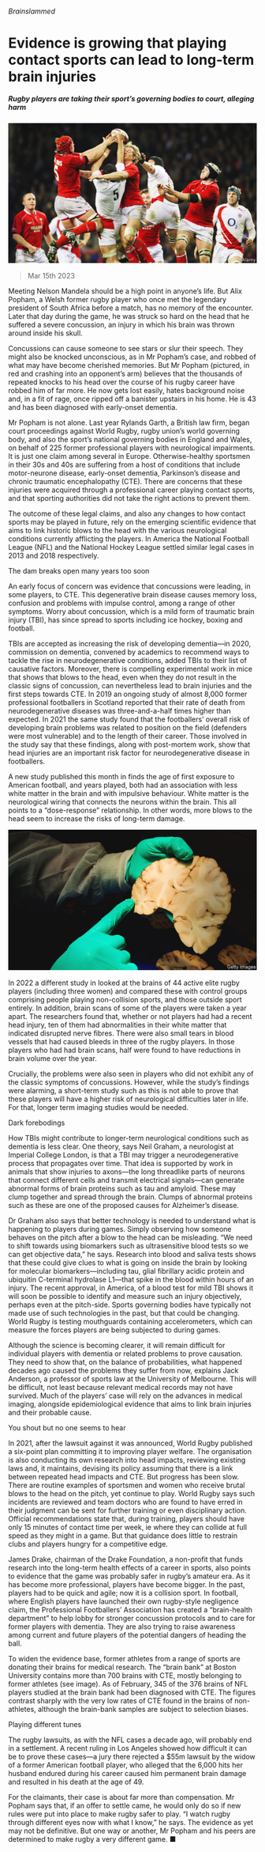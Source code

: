 ###### Brainslammed

# Evidence is growing that playing contact sports can lead to long-term brain injuries 

##### Rugby players are taking their sport’s governing bodies to court, alleging harm 

![image](images/20230318_STP002.jpg) 

> Mar 15th 2023 

Meeting Nelson Mandela should be a high point in anyone’s life. But Alix Popham, a Welsh former rugby player who once met the legendary president of South Africa before a match, has no memory of the encounter. Later that day during the game, he was struck so hard on the head that he suffered a severe concussion, an injury in which his brain was thrown around inside his skull.

Concussions can cause someone to see stars or slur their speech. They might also be knocked unconscious, as in Mr Popham’s case, and robbed of what may have become cherished memories. But Mr Popham (pictured, in red and crashing into an opponent’s arm) believes that the thousands of repeated knocks to his head over the course of his rugby career have robbed him of far more. He now gets lost easily, hates background noise and, in a fit of rage, once ripped off a banister upstairs in his home. He is 43 and has been diagnosed with early-onset dementia.

Mr Popham is not alone. Last year Rylands Garth, a British law firm, began court proceedings against World Rugby, rugby union’s world governing body, and also the sport’s national governing bodies in England and Wales, on behalf of 225 former professional players with neurological impairments. It is just one claim among several in Europe. Otherwise-healthy sportsmen in their 30s and 40s are suffering from a host of conditions that include motor-neurone disease, early-onset dementia, Parkinson’s disease and chronic traumatic encephalopathy (CTE). There are concerns that these injuries were acquired through a professional career playing contact sports, and that sporting authorities did not take the right actions to prevent them.

The outcome of these legal claims, and also any changes to how contact sports may be played in future, rely on the emerging scientific evidence that aims to link historic blows to the head with the various neurological conditions currently afflicting the players. In America the National Football League (NFL) and the National Hockey League settled similar legal cases in 2013 and 2018 respectively. 

The dam breaks open many years too soon

An early focus of concern was evidence that concussions were leading, in some players, to CTE. This degenerative brain disease causes memory loss, confusion and problems with impulse control, among a range of other symptoms. Worry about concussion, which is a mild form of traumatic brain injury (TBI), has since spread to sports including ice hockey, boxing and football. 

TBIs are accepted as increasing the risk of developing dementia—in 2020,  commission on dementia, convened by academics to recommend ways to tackle the rise in neurodegenerative conditions, added TBIs to their list of causative factors. Moreover, there is compelling experimental work in mice that shows that blows to the head, even when they do not result in the classic signs of concussion, can nevertheless lead to brain injuries and the first steps towards CTE. In 2019 an ongoing study of almost 8,000 former professional footballers in Scotland reported that their rate of death from neurodegenerative diseases was three-and-a-half times higher than expected. In 2021 the same study found that the footballers’ overall risk of developing brain problems was related to position on the field (defenders were most vulnerable) and to the length of their career. Those involved in the study say that these findings, along with post-mortem work, show that head injuries are an important risk factor for neurodegenerative disease in footballers. 

A new study published this month in  finds the age of first exposure to American football, and years played, both had an association with less white matter in the brain and with impulsive behaviour. White matter is the neurological wiring that connects the neurons within the brain. This all points to a “dose-response” relationship. In other words, more blows to the head seem to increase the risks of long-term damage.

![image](images/20230318_STP004.jpg) 


In 2022 a different study in looked at the brains of 44 active elite rugby players (including three women) and compared these with control groups comprising people playing non-collision sports, and those outside sport entirely. In addition, brain scans of some of the players were taken a year apart. The researchers found that, whether or not players had had a recent head injury, ten of them had abnormalities in their white matter that indicated disrupted nerve fibres. There were also small tears in blood vessels that had caused bleeds in three of the rugby players. In those players who had had brain scans, half were found to have reductions in brain volume over the year. 

Crucially, the problems were also seen in players who did not exhibit any of the classic symptoms of concussions. However, while the study’s findings were alarming, a short-term study such as this is not able to prove that these players will have a higher risk of neurological difficulties later in life. For that, longer term imaging studies would be needed.

Dark forebodings

How TBIs might contribute to longer-term neurological conditions such as dementia is less clear. One theory, says Neil Graham, a neurologist at Imperial College London, is that a TBI may trigger a neurodegenerative process that propagates over time. That idea is supported by work in animals that show injuries to axons—the long threadlike parts of neurons that connect different cells and transmit electrical signals—can generate abnormal forms of brain proteins such as tau and amyloid. These may clump together and spread through the brain. Clumps of abnormal proteins such as these are one of the proposed causes for Alzheimer’s disease.

Dr Graham also says that better technology is needed to understand what is happening to players during games. Simply observing how someone behaves on the pitch after a blow to the head can be misleading. “We need to shift towards using biomarkers such as ultrasensitive blood tests so we can get objective data,” he says. Research into blood and saliva tests shows that these could give clues to what is going on inside the brain by looking for molecular biomarkers—including tau, glial fibrillary acidic protein and ubiquitin C-terminal hydrolase L1—that spike in the blood within hours of an injury. The recent approval, in America, of a blood test for mild TBI shows it will soon be possible to identify and measure such an injury objectively, perhaps even at the pitch-side. Sports governing bodies have typically not made use of such technologies in the past, but that could be changing. World Rugby is testing mouthguards containing accelerometers, which can measure the forces players are being subjected to during games.

Although the science is becoming clearer, it will remain difficult for individual players with dementia or related problems to prove causation. They need to show that, on the balance of probabilities, what happened decades ago caused the problems they suffer from now, explains Jack Anderson, a professor of sports law at the University of Melbourne. This will be difficult, not least because relevant medical records may not have survived. Much of the players’ case will rely on the advances in medical imaging, alongside epidemiological evidence that aims to link brain injuries and their probable cause.

You shout but no one seems to hear

In 2021, after the lawsuit against it was announced, World Rugby published a six-point plan committing it to improving player welfare. The organisation is also conducting its own research into head impacts, reviewing existing laws and, it maintains, devising its policy assuming that there is a link between repeated head impacts and CTE. But progress has been slow. There are routine examples of sportsmen and women who receive brutal blows to the head on the pitch, yet continue to play. World Rugby says such incidents are reviewed and team doctors who are found to have erred in their judgment can be sent for further training or even disciplinary action. Official recommendations state that, during training, players should have only 15 minutes of contact time per week, ie where they can collide at full speed as they might in a game. But that guidance does little to restrain clubs and players hungry for a competitive edge.

James Drake, chairman of the Drake Foundation, a non-profit that funds research into the long-term health effects of a career in sports, also points to evidence that the game was probably safer in rugby’s amateur era. As it has become more professional, players have become bigger. In the past, players had to be quick and agile; now it is a collision sport. In football, where English players have launched their own rugby-style negligence claim, the Professional Footballers’ Association has created a “brain-health department” to help lobby for stronger concussion protocols and to care for former players with dementia. They are also trying to raise awareness among current and future players of the potential dangers of heading the ball.

To widen the evidence base, former athletes from a range of sports are donating their brains for medical research. The “brain bank” at Boston University contains more than 700 brains with CTE, mostly belonging to former athletes (see image). As of February, 345 of the 376 brains of NFL players studied at the brain bank had been diagnosed with CTE. The figures contrast sharply with the very low rates of CTE found in the brains of non-athletes, although the brain-bank samples are subject to selection biases.

Playing different tunes

The rugby lawsuits, as with the NFL cases a decade ago, will probably end in a settlement. A recent ruling in Los Angeles showed how difficult it can be to prove these cases—a jury there rejected a $55m lawsuit by the widow of a former American football player, who alleged that the 6,000 hits her husband endured during his career caused him permanent brain damage and resulted in his death at the age of 49.

For the claimants, their case is about far more than compensation. Mr Popham says that, if an offer to settle came, he would only do so if new rules were put into place to make rugby safer to play. “I watch rugby through different eyes now with what I know,” he says. The evidence as yet may not be definitive. But one way or another, Mr Popham and his peers are determined to make rugby a very different game. ■


